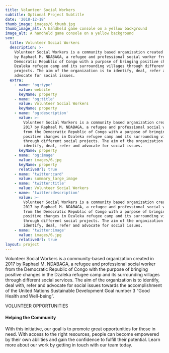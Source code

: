 ```yaml
---
title: Volunteer Social Workers
subtitle: Optional Project Subtitle
date: '2018-12-18'
thumb_image: images/6_thumb.jpg
thumb_image_alt: A handheld game console on a yellow background
image_alt: A handheld game console on a yellow background
seo:
  title: Volunteer Social Workers
  description: >-
    Volunteer Social Workers is a community based organization created in 2017
    by Raphael M. NDABAGA, a refugee and professional social worker from the
    Democratic Republic of Congo with a purpose of bringing positive changes in
    Dzaleka refugee camp and its surrounding villages through different social
    projects. The aim of the organization is to identify, deal, refer and
    advocate for social issues.
  extra:
    - name: 'og:type'
      value: website
      keyName: property
    - name: 'og:title'
      value: Volunteer Social Workers
      keyName: property
    - name: 'og:description'
      value: >-
        Volunteer Social Workers is a community based organization created in
        2017 by Raphael M. NDABAGA, a refugee and professional social worker
        from the Democratic Republic of Congo with a purpose of bringing
        positive changes in Dzaleka refugee camp and its surrounding villages
        through different social projects. The aim of the organization is to
        identify, deal, refer and advocate for social issues.
      keyName: property
    - name: 'og:image'
      value: images/6.jpg
      keyName: property
      relativeUrl: true
    - name: 'twitter:card'
      value: summary_large_image
    - name: 'twitter:title'
      value: Volunteer Social Workers
    - name: 'twitter:description'
      value: >-
        Volunteer Social Workers is a community based organization created in
        2017 by Raphael M. NDABAGA, a refugee and professional social worker
        from the Democratic Republic of Congo with a purpose of bringing
        positive changes in Dzaleka refugee camp and its surrounding villages
        through different social projects. The aim of the organization is to
        identify, deal, refer and advocate for social issues.
    - name: 'twitter:image'
      value: images/6.jpg
      relativeUrl: true
layout: project
---
```

Volunteer Social Workers is a community-based organization created in 2017 by Raphael M. NDABAGA, a refugee and professional social worker from the Democratic Republic of Congo with the purpose of bringing positive changes in the Dzaleka refugee camp and its surrounding villages through different social services. The aim of the organization is to identify, deal with, refer and advocate for social issues towards the accomplishment of the United Nations Sustainable Development Goal number 3 “Good Health and Well-being”.


VOLUNTEER OPPORTUNITIES

#### Helping the Community

With this initiative, our goal is to promote great opportunities for those in need. With access to the right resources, people can become empowered by their own abilities and gain the confidence to fulfill their potential. Learn more about our work by getting in touch with our team today.
